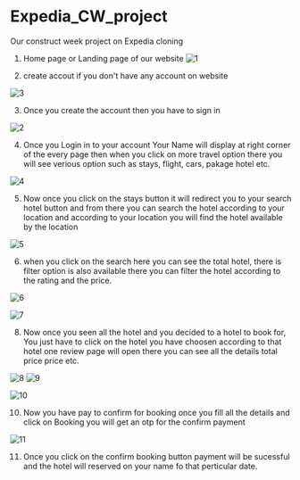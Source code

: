 # Expedia_CW_project

Our construct week project on Expedia cloning

1. Home page or Landing page of our website 
![1](https://user-images.githubusercontent.com/99042645/155830675-999b5781-f798-448e-bb39-df4e36724cdf.JPG)

2. create accout if you don't have any account on website
 
 ![3](https://user-images.githubusercontent.com/99042645/155830776-24a9d318-7537-4f1e-9b1a-27360a51bde7.JPG)
 
3. Once you create the account then you have to sign in 
 
![2](https://user-images.githubusercontent.com/99042645/155830873-8e10eb7c-cd3f-490c-8d4d-161cba7178bd.JPG)

4. Once you Login in to your account Your Name will display at right corner of the every page
then when you click on more travel option there you will see verious option such as stays, flight, cars, pakage hotel etc.

![4](https://user-images.githubusercontent.com/99042645/155831032-92e62f9e-b06c-4418-b307-f986f7cda4b3.JPG)

5. Now once you click on the stays button it will redirect you to your search hotel button and from there you can search the hotel according to your location
and according to your location you will find the hotel available by the location

![5](https://user-images.githubusercontent.com/99042645/155831121-d38d3e1c-585d-473d-8cc3-be9bda91c0e9.JPG)

6. when you click on the search here you can see the total hotel, there is filter option is also available there you can filter the hotel according to the rating and the price.

![6](https://user-images.githubusercontent.com/99042645/155831200-b5a95f68-0be4-4b6d-81d9-aef2ded927cf.JPG)

![7](https://user-images.githubusercontent.com/99042645/155831349-9041d7e0-bc30-4b71-b116-822642c8d43b.JPG)

8. Now once you seen all the hotel and you decided to a hotel to book for, You just have to click on the hotel you have choosen according to that hotel one review page will open there 
you can see all the details total price price etc.

![8](https://user-images.githubusercontent.com/99042645/155831497-f05474e0-f8ac-4921-a1d7-e3f8be6e2d28.JPG)
![9](https://user-images.githubusercontent.com/99042645/155831503-22e47448-08e6-429e-ae4a-a4f02d02b7bd.JPG)

![10](https://user-images.githubusercontent.com/99042645/155831505-1cb6dfd5-96b5-47c9-87bc-03e0b266fdb4.JPG)

10. Now you have pay to confirm for booking once you fill all the details and click on Booking you will get an otp for the confirm payment 

![11](https://user-images.githubusercontent.com/99042645/155831561-e056e4f1-743c-498f-9857-f122985a9ed7.JPG)

11. Once you click on the confirm booking button payment will be sucessful and the hotel will reserved on your name fo that perticular date.
